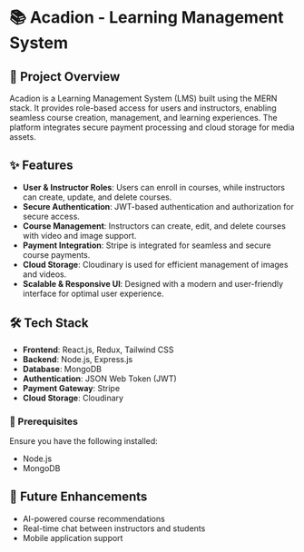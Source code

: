 # 📚 Acadion - Learning Management System

## 🚀 Project Overview
Acadion is a Learning Management System (LMS) built using the MERN stack. It provides role-based access for users and instructors, enabling seamless course creation, management, and learning experiences. The platform integrates secure payment processing and cloud storage for media assets.

## ✨ Features
- **User & Instructor Roles**: Users can enroll in courses, while instructors can create, update, and delete courses.
- **Secure Authentication**: JWT-based authentication and authorization for secure access.
- **Course Management**: Instructors can create, edit, and delete courses with video and image support.
- **Payment Integration**: Stripe is integrated for seamless and secure course payments.
- **Cloud Storage**: Cloudinary is used for efficient management of images and videos.
- **Scalable & Responsive UI**: Designed with a modern and user-friendly interface for optimal user experience.

## 🛠 Tech Stack
- **Frontend**: React.js, Redux, Tailwind CSS
- **Backend**: Node.js, Express.js
- **Database**: MongoDB
- **Authentication**: JSON Web Token (JWT)
- **Payment Gateway**: Stripe
- **Cloud Storage**: Cloudinary

### 📌 Prerequisites
Ensure you have the following installed:
- Node.js
- MongoDB

## 🔮 Future Enhancements
- AI-powered course recommendations
- Real-time chat between instructors and students
- Mobile application support
